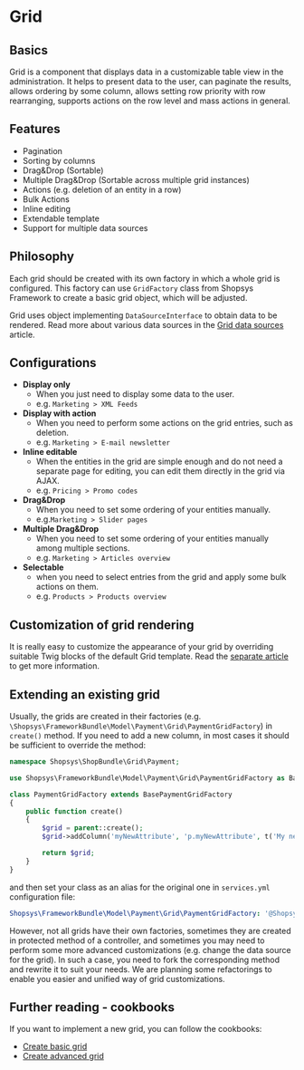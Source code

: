 # Grid

## Basics
Grid is a component that displays data in a customizable table view in the administration.
It helps to present data to the user, can paginate the results, allows ordering by some column, allows setting row priority with row rearranging, supports actions on the row level and mass actions in general.

## Features
* Pagination
* Sorting by columns
* Drag&Drop (Sortable)
* Multiple Drag&Drop (Sortable across multiple grid instances)
* Actions (e.g. deletion of an entity in a row)
* Bulk Actions
* Inline editing
* Extendable template
* Support for multiple data sources

## Philosophy
Each grid should be created with its own factory in which a whole grid is configured.
This factory can use `GridFactory` class from Shopsys Framework to create a basic grid object, which will be adjusted.

Grid uses object implementing `DataSourceInterface` to obtain data to be rendered.
Read more about various data sources in the [Grid data sources](/docs/administration/grid-data-sources.md) article.

## Configurations
- **Display only**
    - When you just need to display some data to the user.
    - e.g. `Marketing > XML Feeds`
- **Display with action**
    - When you need to perform some actions on the grid entries, such as deletion.
    - e.g. `Marketing > E-mail newsletter`
- **Inline editable**
    - When the entities in the grid are simple enough and do not need a separate page for editing, you can edit them directly in the grid via AJAX.
    - e.g. `Pricing > Promo codes`
- **Drag&Drop**
    - When you need to set some ordering of your entities manually.
    - e.g.`Marketing > Slider pages`
- **Multiple Drag&Drop**
    - When you need to set some ordering of your entities manually among multiple sections.
    - e.g. `Marketing > Articles overview`
- **Selectable**
    - when you need to select entries from the grid and apply some bulk actions on them.
    - e.g. `Products > Products overview`

## Customization of grid rendering
It is really easy to customize the appearance of your grid by overriding suitable Twig blocks of the default Grid template.
Read the [separate article](/docs/administration/grid-rendering-customization.md) to get more information.

## Extending an existing grid
Usually, the grids are created in their factories (e.g. `\Shopsys\FrameworkBundle\Model\Payment\Grid\PaymentGridFactory`)
in `create()` method. If you need to add a new column, in most cases it should be sufficient to override the method:
```php
namespace Shopsys\ShopBundle\Grid\Payment;

use Shopsys\FrameworkBundle\Model\Payment\Grid\PaymentGridFactory as BasePaymentGridFactory;

class PaymentGridFactory extends BasePaymentGridFactory
{
    public function create()
    {
        $grid = parent::create();
        $grid->addColumn('myNewAttribute', 'p.myNewAttribute', t('My new attribute label'));

        return $grid;
    }
}
```
and then set your class as an alias for the original one in `services.yml` configuration file:
```yaml
Shopsys\FrameworkBundle\Model\Payment\Grid\PaymentGridFactory: '@Shopsys\ShopBundle\Grid\PaymentGridFactory'
```

However, not all grids have their own factories, sometimes they are created in protected method of a controller, and sometimes you may need to perform some more advanced customizations (e.g. change the data source for the grid).
In such a case, you need to fork the corresponding method and rewrite it to suit your needs.
We are planning some refactorings to enable you easier and unified way of grid customizations.

## Further reading - cookbooks
If you want to implement a new grid, you can follow the cookbooks:
- [Create basic grid](/docs/cookbook/create-basic-grid.md)
- [Create advanced grid](/docs/cookbook/create-advanced-grid.md)
